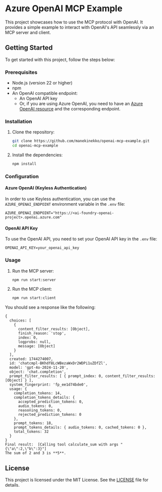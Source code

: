 # Azure OpenAI MCP Example

This project showcases how to use the MCP protocol with OpenAI. It provides a simple example to interact with OpenAI's API seamlessly via an MCP server and client.

## Getting Started

To get started with this project, follow the steps below:

### Prerequisites

- Node.js (version 22 or higher)
- npm
- An OpenAI compatible endpoint:
  - An OpenAI API key
  - Or, if you are using Azure OpenAI, you need to have an [Azure OpenAI resource](https://learn.microsoft.com/en-us/azure/ai-services/openai/chatgpt-quickstart?tabs=keyless%2Ctypescript-keyless%2Cpython-new%2Ccommand-line&pivots=programming-language-javascript) and the corresponding endpoint.

### Installation

1. Clone the repository:

   ```bash
   git clone https://github.com/manekinekko/openai-mcp-example.git
   cd openai-mcp-example
   ```

2. Install the dependencies:
   ```bash
   npm install
   ```

### Configuration

#### Azure OpenAI (Keyless Authentication)

In order to use Keyless authentication, you can use the `AZURE_OPENAI_ENDPOINT` environment variable in the `.env` file:

```env
AZURE_OPENAI_ENDPOINT="https://<ai-foundry-openai-project>.openai.azure.com"
```

#### OpenAI API Key

To use the OpenAI API, you need to set your OpenAI API key in the `.env` file:

```env
OPENAI_API_KEY=your_openai_api_key
```

### Usage

1. Run the MCP server:

   ```bash
   npm run start:server
   ```

2. Run the MCP client:
   ```bash
   npm run start:client
   ```

You should see a response like the following:

```text
{
  choices: [
    {
      content_filter_results: [Object],
      finish_reason: 'stop',
      index: 0,
      logprobs: null,
      message: [Object]
    }
  ],
  created: 1744274007,
  id: 'chatcmpl-BKhdf8LcWBezaWxDr2WDPi1uZDfZl',
  model: 'gpt-4o-2024-11-20',
  object: 'chat.completion',
  prompt_filter_results: [ { prompt_index: 0, content_filter_results: [Object] } ],
  system_fingerprint: 'fp_ee1d74bde0',
  usage: {
    completion_tokens: 14,
    completion_tokens_details: {
      accepted_prediction_tokens: 0,
      audio_tokens: 0,
      reasoning_tokens: 0,
      rejected_prediction_tokens: 0
    },
    prompt_tokens: 18,
    prompt_tokens_details: { audio_tokens: 0, cached_tokens: 0 },
    total_tokens: 32
  }
}
Final result:  [Calling tool calculate_sum with args "{\"a\":2,\"b\":3}"]
The sum of 2 and 3 is **5**.
```

## License

This project is licensed under the MIT License. See the [LICENSE](LICENSE) file for details.
